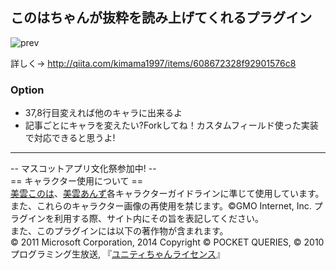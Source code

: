 ## このはちゃんが抜粋を読み上げてくれるプラグイン

![prev](https://cloud.githubusercontent.com/assets/5253290/5334450/97bf1ac8-7ed4-11e4-83c6-58ae4500f9ba.png)

詳しく→ http://qiita.com/kimama1997/items/608672328f92901576c8

### Option

- 37,8行目変えれば他のキャラに出来るよ
- 記事ごとにキャラを変えたい?Forkしてね！カスタムフィールド使った実装で対応できると思うよ!
 
----

-- マスコットアプリ文化祭参加中! --  
== キャラクター使用について ==  
[美雲このは](https://www.conoha.jp/blog/conoha#conoha5)、[美雲あんず](http://cloud.gmo.jp/anzu/#section07)各キャラクターガイドラインに準じて使用しています。また、これらのキャラクター画像の再使用を禁じます。©GMO Internet, Inc.   プラグインを利用する際、サイト内にその旨を表記してください。   
また、このプラグインには以下の著作物が含まれます。  
© 2011 Microsoft Corporation, 2014 Copyright © POCKET QUERIES, © 2010 プログラミング生放送, 『[ユニティちゃんライセンス](http://unity-chan.com/download/license.html)』
